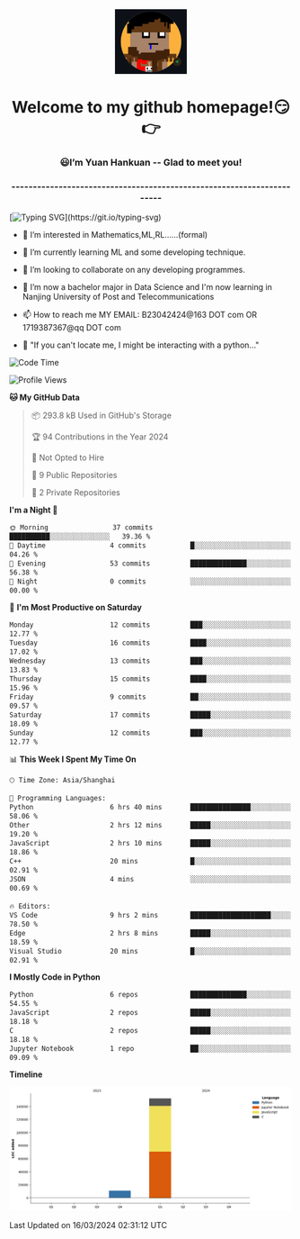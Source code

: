 <div align=center>
  <img width=128 src="image/figure.png">
</div>
<h1 align="center">Welcome to my github homepage!😏👉</h1>
<h3 align="center" >😃I’m Yuan Hankuan -- Glad to meet you!</h3>
<h3 align="center" >----------------------------------------------------------------------</h3>

  [![Typing SVG](https://readme-typing-svg.herokuapp.com?font=Fira+Code&pause=1000&random=false&width=450&lines=Here's+my+personal+infomation:)](https://git.io/typing-svg)

- 👀 I’m interested in Mathematics,ML,RL......(formal)
  
- 🌱 I’m currently learning ML and some developing technique.
  
- 💞️ I’m looking to collaborate on any developing programmes.
  
- 🍉 I’m now a bachelor major in Data Science and I'm now learning in Nanjing University of Post and Telecommunications
  
- 📫 How to reach me MY EMAIL: B23042424@163 DOT com OR 1719387367@qq DOT com

- 🐍 "If you can't locate me, I might be interacting with a python..."

<!--START_SECTION:waka-->
![Code Time](http://img.shields.io/badge/Code%20Time-11%20hrs%2047%20mins-blue)

![Profile Views](http://img.shields.io/badge/Profile%20Views-487-blue)

**🐱 My GitHub Data** 

> 📦 293.8 kB Used in GitHub's Storage 
 > 
> 🏆 94 Contributions in the Year 2024
 > 
> 🚫 Not Opted to Hire
 > 
> 📜 9 Public Repositories 
 > 
> 🔑 2 Private Repositories 
 > 
**I'm a Night 🦉** 

```text
🌞 Morning                37 commits          ██████████░░░░░░░░░░░░░░░   39.36 % 
🌆 Daytime                4 commits           █░░░░░░░░░░░░░░░░░░░░░░░░   04.26 % 
🌃 Evening                53 commits          ██████████████░░░░░░░░░░░   56.38 % 
🌙 Night                  0 commits           ░░░░░░░░░░░░░░░░░░░░░░░░░   00.00 % 
```
📅 **I'm Most Productive on Saturday** 

```text
Monday                   12 commits          ███░░░░░░░░░░░░░░░░░░░░░░   12.77 % 
Tuesday                  16 commits          ████░░░░░░░░░░░░░░░░░░░░░   17.02 % 
Wednesday                13 commits          ███░░░░░░░░░░░░░░░░░░░░░░   13.83 % 
Thursday                 15 commits          ████░░░░░░░░░░░░░░░░░░░░░   15.96 % 
Friday                   9 commits           ██░░░░░░░░░░░░░░░░░░░░░░░   09.57 % 
Saturday                 17 commits          █████░░░░░░░░░░░░░░░░░░░░   18.09 % 
Sunday                   12 commits          ███░░░░░░░░░░░░░░░░░░░░░░   12.77 % 
```


📊 **This Week I Spent My Time On** 

```text
🕑︎ Time Zone: Asia/Shanghai

💬 Programming Languages: 
Python                   6 hrs 40 mins       ███████████████░░░░░░░░░░   58.06 % 
Other                    2 hrs 12 mins       █████░░░░░░░░░░░░░░░░░░░░   19.20 % 
JavaScript               2 hrs 10 mins       █████░░░░░░░░░░░░░░░░░░░░   18.86 % 
C++                      20 mins             █░░░░░░░░░░░░░░░░░░░░░░░░   02.91 % 
JSON                     4 mins              ░░░░░░░░░░░░░░░░░░░░░░░░░   00.69 % 

🔥 Editors: 
VS Code                  9 hrs 2 mins        ████████████████████░░░░░   78.50 % 
Edge                     2 hrs 8 mins        █████░░░░░░░░░░░░░░░░░░░░   18.59 % 
Visual Studio            20 mins             █░░░░░░░░░░░░░░░░░░░░░░░░   02.91 % 
```

**I Mostly Code in Python** 

```text
Python                   6 repos             ██████████████░░░░░░░░░░░   54.55 % 
JavaScript               2 repos             █████░░░░░░░░░░░░░░░░░░░░   18.18 % 
C                        2 repos             █████░░░░░░░░░░░░░░░░░░░░   18.18 % 
Jupyter Notebook         1 repo              ██░░░░░░░░░░░░░░░░░░░░░░░   09.09 % 
```



**Timeline**

![Lines of Code chart](https://raw.githubusercontent.com/WilbertYuan/WilbertYuan/main/assets/bar_graph.png)


 Last Updated on 16/03/2024 02:31:12 UTC
<!--END_SECTION:waka-->

<!---
WilbertYuan/WilbertYuan is a ✨ special ✨ repository because its `README.md` (this file) appears on your GitHub profile.
You can click the Preview link to take a look at your changes.
--->
